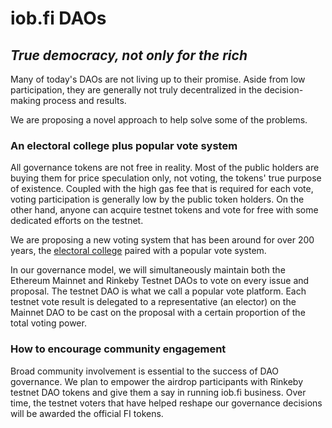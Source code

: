 # iob.fi DAOs

## _True democracy, not only for the rich_

Many of today's DAOs are not living up to their promise. Aside from low participation, they are generally not truly decentralized in the decision-making process and results. 

We are proposing a novel approach to help solve some of the problems. 

### An electoral college plus popular vote system

All governance tokens are not free in reality. Most of the public holders are buying them for price speculation only, not voting, the tokens' true purpose of existence. Coupled with the high gas fee that is required for each vote, voting participation is generally low by the public token holders. On the other hand, anyone can acquire testnet tokens and vote for free with some dedicated efforts on the testnet.  

We are proposing a new voting system that has been around for over 200 years, the [electoral college](https://en.wikipedia.org/wiki/United_States_Electoral_College) paired with a popular vote system. 

In our governance model, we will simultaneously maintain both the Ethereum Mainnet and Rinkeby Testnet DAOs to vote on every issue and proposal. The testnet DAO is what we call a popular vote platform. Each testnet vote result is delegated to a representative \(an elector\) on the Mainnet DAO to be cast on the proposal with a certain proportion of the total voting power.  

### How to encourage community engagement

Broad community involvement is essential to the success of DAO governance. We plan to empower the airdrop participants with Rinkeby testnet DAO tokens and give them a say in running iob.fi business. Over time, the testnet voters that have helped reshape our governance decisions will be awarded the official FI tokens. 


